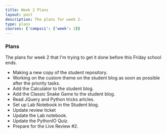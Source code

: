 ```yaml
---
title: Week 2 Plans
layout: post
description: The plans for week 2.
type: plans
courses: {'compsci': {'week': 2}}
---
```


### Plans
The plans for week 2 that I'm trying to get it done before this Friday school ends.
 - Making a new copy of the student repository.
 - Working on the custom theme on the student blog as soon as possible after the priority tasks.
 - Add the Calculator to the student blog.
 - Add the Classic Snake Game to the student blog.
 - Read JQuery and Python tricks artcles.
 - Set up Lab Notebook in the Student blog.
 - Update review ticket
 - Update the Lab notebook.
 - Update the PythonIO Quiz.
 - Prepare for the Live Review #2.
 
